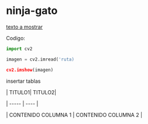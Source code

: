 # ninja-gato

[texto a mostrar](#mi-titulo-a-anclar)

Codigo: 

```python
import cv2

imagen = cv2.imread('ruta)

cv2.imshow(imagen)
```

insertar tablas

| TITULO1| TITULO2|

| ----- | ---- |

| CONTENIDO COLUMNA 1 | CONTENIDO COLUMNA 2 |
